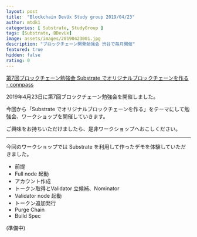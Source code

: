 ```yaml
---
layout: post
title:  "Blockchain DevUx Study group 2019/04/23"
author: mtdk1
categories: [ Substrate, StudyGroup ]
tags: [Substrate, BDevUx]
image: assets/images/20190423001.jpg
description: "ブロックチェーン開発勉強会 渋谷で毎月開催"
featured: true
hidden: false
rating: 0
---
```


[第7回ブロックチェーン勉強会 Substrate でオリジナルブロックチェーンを作る - connpass](https://bdevux.connpass.com/event/128643/)

2019年4月23日に第7回ブロックチェーン勉強会を開催しました。

今回から「Substrate でオリジナルブロックチェーンを作る」をテーマにして勉強会、ワークショップを開催していきます。

ご興味をお持ちいただけましたら、是非ワークショップへおこしください。

---

今回のワークショップでは Substrate を利用して作ったデモを体験していただきました。

- 前提
- Full node 起動
- アカウント作成
- トークン取得とValidator 立候補、Nominator
- Validator node 起動
- トークン追加発行
- Purge Chain
- Build Spec

(準備中)